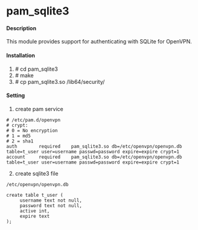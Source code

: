 # pam_sqlite3

#### Description

This module provides support for authenticating with SQLite for OpenVPN.


#### Installation

1. \# cd pam_sqlite3
2. \# make
3. \# cp pam_sqlite3.so /lib64/security/

#### Setting

1. create pam service

```
# /etc/pam.d/openvpn
# crypt:  
# 0 = No encryption  
# 1 = md5  
# 2 = sha1  
auth        required    pam_sqlite3.so db=/etc/openvpn/openvpn.db table=t_user user=username passwd=password expire=expire crypt=1
account     required    pam_sqlite3.so db=/etc/openvpn/openvpn.db table=t_user user=username passwd=password expire=expire crypt=1
```



2. create sqlite3 file

```
/etc/openvpn/openvpn.db

create table t_user (
     username text not null, 
     password text not null, 
     active int, 
     expire text
);
```
